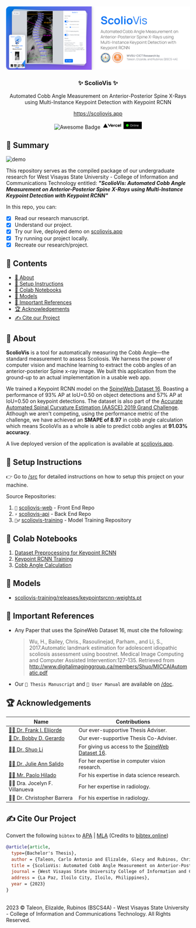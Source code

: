 ![preview](/assets/preview.png)

<h3 align="center">✨ ScolioVis ✨</h3>
<p align="center">
  Automated Cobb Angle Measurement on Anterior-Posterior Spine X-Rays using Multi-Instance Keypoint Detection with Keypoint RCNN
</p>
<p align="center"><a href="https://scoliovis.app/">https://scoliovis.app</a></p>
<p align="center">
  <!-- <a href="https://github.com/sindresorhus/awesome"> -->
    <img alt="Awesome Badge" src="https://cdn.rawgit.com/sindresorhus/awesome/d7305f38d29fed78fa85652e3a63e154dd8e8829/media/badge.svg" height="20">
  <!-- </a> -->
  <a href="https://scoliovis.app">
	<img alt="Vercel Badge Custom" src="assets/vercel_status.svg" height="20">
  </a>
</p>

## 📖 Summary

![demo](/assets/demo.gif)

This repository serves as the compiled package of our undergraduate research for West Visayas State University - College of Information and Communications Technology entitled: **_"ScolioVis:
Automated Cobb Angle Measurement on Anterior-Posterior Spine X-Rays using Multi-Instance Keypoint Detection with Keypoint RCNN"_**

In this repo, you can:

- [x] Read our research manuscript.
- [x] Understand our project.
- [x] Try our live, deployed demo on [scoliovis.app](https://scoliovis.app/)
- [x] Try running our project locally.
- [x] Recreate our research/project.

## 📑 Contents

- [:book: About](#book-about)
- [:toolbox: Setup Instructions](#toolbox-setup-instructions)
- [:ledger: Colab Notebooks](#ledger-colab-notebooks)
- [:brain: Models](#brain-models)
- [:scroll: Important References](#scroll-important-references)
- [:trophy: Acknowledgements](#trophy-acknowledgements)
- [:writing_hand: Cite our Project](#writing_hand-cite-our-project)

## :book: About

**ScolioVis** is a tool for automatically measuring the Cobb Angle—the standard measurement to assess Scoliosis. We harness the power of computer vision and machine learning to extract the cobb angles of an anterior-posterior Spine x-ray image. We built this application from the ground-up to an actual implementation in a usable web app.

We trained a Keypoint RCNN model on the [SpineWeb Dataset 16](http://spineweb.digitalimaginggroup.ca/Index.php?n=Main.Datasets#Dataset_16.3A_609_spinal_anterior-posterior_x-ray_images). Boasting a performance of 93% AP at IoU=0.50 on object detections and 57% AP at IoU=0.50 on keypoint detections. The dataset is also part of the [Accurate Automated Spinal Curvature Estimation (AASCE) 2019 Grand Challenge](https://aasce19.grand-challenge.org/Task/). Atlhough we aren't competing, using the performance metric of the challenge, we have achieved an **SMAPE of 8.97** in cobb angle calculation which means ScolioVis as a whole is able to predict cobb angles at **91.03% accuracy**.

A live deployed version of the application is available at [scoliovis.app](https://scoliovis.app/).

## :toolbox: Setup Instructions

👉 Go to [/src](/src) for detailed instructions on how to setup this project on your machine.

Source Repositories:

1. `🎨` [scoliovis-web](https://github.com/Blankeos/scoliovis-web) - Front End Repo
2. `⚡` [scoliovis-api](https://github.com/Blankeos/scoliovis-api) - Back End Repo
3. `🏋️‍♂️` [scoliovis-training](https://github.com/Blankeos/scoliovis-training) - Model Training Repository

## :ledger: Colab Notebooks

1. [Dataset Preprocessing for Keypoint RCNN](https://colab.research.google.com/drive/1Rlt43PWo6NYREuDsGT8K5tRg5QqfFdVc?usp=sharing)
1. [Keypoint RCNN Training](https://colab.research.google.com/drive/1aaTWt2rZ-M7YlqIus7aC-84SorjNwl8G?usp=sharing)
1. [Cobb Angle Calculation](https://colab.research.google.com/drive/1Cm32oftsMpsqMH5kLHgr0RtsfLAfiJnF?usp=sharing)

## :brain: Models

- [scoliovis-training/releases/keypointsrcnn-weights.pt](https://github.com/Blankeos/scoliovis-training/releases/download/latest/keypointsrcnn_weights.pt)
<!-- 2. releases/yolov5-detection.pt _(obsolete)_ -->

## :scroll: Important References

- Any Paper that uses the SpineWeb Dataset 16, must cite the following:

  > Wu, H., Bailey, Chris., Rasoulinejad, Parham., and Li, S., 2017.Automatic landmark estimation for adolescent idiopathic scoliosis assessment using boostnet. Medical Image Computing and Computer Assisted Intervention:127-135. Retrieved from http://www.digitalimaginggroup.ca/members/Shuo/MICCAIAutomatic.pdf

- Our `📄 Thesis Manuscript` and `📘 User Manual` are available on [/doc](/doc).

## :trophy: Acknowledgements

| Name                                                                                        | Contributions                                                                                                                                                                 |
| ------------------------------------------------------------------------------------------- | ----------------------------------------------------------------------------------------------------------------------------------------------------------------------------- |
| [👨‍🏫 Dr. Frank I. Elijorde](https://scholar.google.com.ph/citations?user=MbegV1wAAAAJ&hl=en) | Our ever-supportive Thesis Adviser.                                                                                                                                           |
| [🤵 Dr. Bobby D. Gerardo](https://scholar.google.com.ph/citations?user=JNlh9WMAAAAJ&hl=en)  | Our ever-supportive Thesis Co-Adviser.                                                                                                                                        |
| [👨‍🔬 Dr. Shuo Li](http://www.digitalimaginggroup.ca/members/Shuo/MICCAIAutomatic.pdf)        | For giving us access to the [SpineWeb Dataset 16](http://spineweb.digitalimaginggroup.ca/Index.php?n=Main.Datasets#Dataset_16.3A_609_spinal_anterior-posterior_x-ray_images). |
| [👩‍💼 Dr. Julie Ann Salido](https://scholar.google.com/citations?user=xeoUxA0AAAAJ&hl=en)     | For her expertise in computer vision research.                                                                                                                                |
| [👨‍💼 Mr. Paolo Hilado](https://www.researchgate.net/profile/Paolo-Hilado-2)                  | For his expertise in data science research.                                                                                                                                   |
| 👩‍⚕️ Dra. Jocelyn F. Villanueva                                                               | For her expertise in radiology.                                                                                                                                               |
| 👨‍⚕️ Dr. Christopher Barrera                                                                  | For his expertise in radiology.                                                                                                                                               |

<!-- - [👨‍🏫 Dr. Frank I. Elijorde](https://scholar.google.com.ph/citations?user=MbegV1wAAAAJ&hl=en) - Our ever-supportive Thesis Adviser.
- [🤵 Dr. Bobby D. Gerardo](https://scholar.google.com.ph/citations?user=JNlh9WMAAAAJ&hl=en) - Our ever-supportive Thesis Co-Adviser.
- [👨‍🔬 Dr. Shuo Li](http://www.digitalimaginggroup.ca/members/Shuo/MICCAIAutomatic.pdf) - for giving us access to the [SpineWeb Dataset 16](http://spineweb.digitalimaginggroup.ca/Index.php?n=Main.Datasets#Dataset_16.3A_609_spinal_anterior-posterior_x-ray_images)
- [👩‍💼 Dr. Julie Ann Salido](https://scholar.google.com/citations?user=xeoUxA0AAAAJ&hl=en) - for her expertise in computer vision research.
- [👨‍💼 Mr. Paolo Hilado](https://www.researchgate.net/profile/Paolo-Hilado-2) - for his expertise in data science research.
- 👩‍⚕️ Dra. Jocelyn F. Villanueva - for her expertise in radiology.
- 👨‍⚕️ Dr. Christopher Barrera - for his expertise in radiology. -->

## :writing_hand: Cite Our Project

Convert the following `bibtex` to
<a target="_blank" href="https://bibtex.online/?bibtex=%22@article{article,%20type={Bachelor%27s%20Thesis},%20author%20=%20{Taleon,%20Carlo%20Antonio%20and%20Elizalde,%20Glecy%20and%20Rubinos,%20Christopher%20Joseph},%20title%20=%20{ScolioVis:%20Automated%20Cobb%20Angle%20Measurement%20on%20Anterior-Posterior%20Spine%20X-Rays%20using%20Multi-Instance%20Keypoint%20Detection%20with%20Keypoint%20RCNN},%20journal%20=%20{West%20Visayas%20State%20University%20College%20of%20Information%20and%20Communications%20Technology},%20address%20=%20{La%20Paz,%20Iloilo%20City,%20Iloilo,%20Philippines},%20year%20=%20{2023}%20}%22&format=apa">APA</a> | <a target="_blank" href="https://bibtex.online/?bibtex=%22@article{article,%20type={Bachelor%27s%20Thesis},%20author%20=%20{Taleon,%20Carlo%20Antonio%20and%20Elizalde,%20Glecy%20and%20Rubinos,%20Christopher%20Joseph},%20title%20=%20{ScolioVis:%20Automated%20Cobb%20Angle%20Measurement%20on%20Anterior-Posterior%20Spine%20X-Rays%20using%20Multi-Instance%20Keypoint%20Detection%20with%20Keypoint%20RCNN},%20journal%20=%20{West%20Visayas%20State%20University%20College%20of%20Information%20and%20Communications%20Technology},%20address%20=%20{La%20Paz,%20Iloilo%20City,%20Iloilo,%20Philippines},%20year%20=%20{2023}%20}%22&format=mla">MLA</a>
(Credits to <a target="_blank" href="https://bibtex.online">bibtex.online</a>)

```bibtex
@article{article,
  type={Bachelor's Thesis},
  author = {Taleon, Carlo Antonio and Elizalde, Glecy and Rubinos, Christopher Joseph},
  title = {ScolioVis: Automated Cobb Angle Measurement on Anterior-Posterior Spine X-Rays using Multi-Instance Keypoint Detection with Keypoint RCNN},
  journal = {West Visayas State University College of Information and Communications Technology},
  address = {La Paz, Iloilo City, Iloilo, Philippines},
  year = {2023}
}
```

<br />
2023 © Taleon, Elizalde, Rubinos (BSCS4A) - West Visayas State University - College of Information and Communications Technology. All Rights Reserved.
